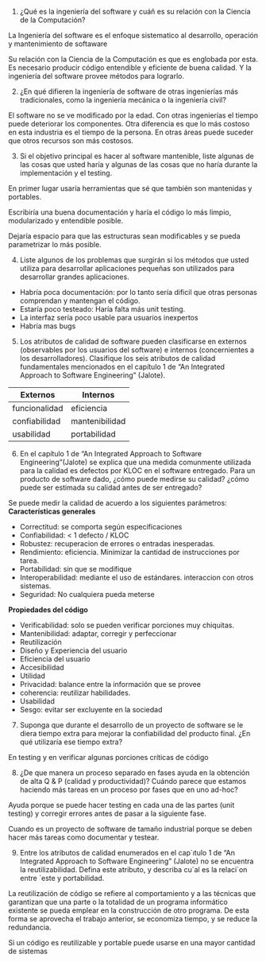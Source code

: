 1. ¿Qué es la ingeniería del software y cuáñ es su relación con la Ciencia de la
Computación?

La Ingeniería del software es el enfoque sistematico al desarrollo, operación y
mantenimiento de softaware

Su relación con la Ciencia de la Computación es que es englobada por esta. Es 
necesario producir código entendible y eficiente de buena calidad. Y la
ingeniería del software provee métodos para lograrlo.

2. ¿En qué difieren la ingeniería de software de otras ingenierías más
tradicionales, como la ingeniería mecánica o la ingeniería civil?

El software no se ve modificado por la edad. Con otras ingenierías el tiempo
puede deteriorar los componentes.
Otra diferencia es que lo más costoso en esta industria es el tiempo de la
persona. En otras áreas puede suceder que otros recursos son más costosos.


3. Si el objetivo principal es hacer al software mantenible, liste algunas de
las cosas que usted haría y algunas de las cosas que no haría durante la
implementación y el testing.

En primer lugar usaría herramientas que sé que también son mantenidas y
portables.

Escribiría una buena documentación y haría el código lo más limpio, modularizado
y entendible posible.

Dejaría espacio para que las estructuras sean modificables y se pueda parametrizar
lo más posible.

4. Liste algunos de los problemas que surgirán si los métodos que usted utiliza
para desarrollar aplicaciones pequeñas son utilizados para desarrollar grandes
aplicaciones.

* Habría poca documentación: por lo tanto sería dificil que otras personas
  comprendan y mantengan el código.
* Estaría poco testeado: Haría falta más unit testing.
* La interfaz sería poco usable para usuarios inexpertos
* Habría mas bugs

5. Los atributos de calidad de software pueden clasificarse en externos
(observables por los usuarios del software) e internos (concernientes a los
desarrolladores). Clasifique los seis atributos de calidad fundamentales
mencionados en el capítulo 1 de “An Integrated Approach to Software Engineering”
(Jalote).

| Externos |   Internos      |
| --- | --- |
| funcionalidad | eficiencia
| confiabilidad  | mantenibilidad|
| usabilidad  | portabilidad |
 
 6. En el capítulo 1 de “An Integrated Approach to Software Engineering”(Jalote)
 se explica que una medida comunmente utilizada para la calidad es defectos por
 KLOC en el software entregado. Para un producto de software dado,
¿cómo puede medirse su calidad? ¿cómo puede ser estimada su calidad antes de ser
entregado?

Se puede medir la calidad de acuerdo a los siguientes parámetros:
**Características generales**
- Correctitud: se comporta según especificaciones
- Confiabilidad: < 1 defecto / KLOC
- Robustez: recuperacion de errores o entradas inesperadas.
- Rendimiento: eficiencia. Minimizar la cantidad de instrucciones por tarea.
- Portabilidad: sin que se modifique
- Interoperabilidad: mediante el uso de estándares. interaccion con otros sistemas.
- Seguridad: No cualquiera pueda meterse

**Propiedades del código**
- Verificabilidad: solo se pueden verificar porciones muy chiquitas.
- Mantenibilidad: adaptar, corregir y perfeccionar
- Reutilización
- Diseño y Experiencia del usuario
- Eficiencia del usuario
- Accesibilidad
- Utilidad
- Privacidad: balance entre la información que se provee
- coherencia: reutilizar habilidades.
- Usabilidad
- Sesgo: evitar ser excluyente en la sociedad


7. Suponga que durante el desarrollo de un proyecto de software se le diera
tiempo extra para mejorar la confiabilidad del producto final. ¿En qué
utilizaría ese tiempo extra?

En testing y en verificar algunas porciones críticas de código

8. ¿De que manera un proceso separado en fases ayuda en la obtención de alta Q
& P (calidad y productividad)? Cuándo parece que estamos haciendo más tareas en
un proceso por fases que en uno ad-hoc?

Ayuda porque se puede hacer testing en cada una de las partes (unit testing) y
corregir errores antes de pasar a la siguiente fase.

Cuando es un proyecto de software de tamaño industrial porque se deben hacer más
tareas como documentar y testear.
 
<!-- TODO: REVISAR -->

9. Entre los atributos de calidad enumerados en el cap´ıtulo 1 de “An Integrated
Approach to Software Engineering” (Jalote) no se encuentra la reutilizabilidad.
Defina este atributo, y describa cu´al es la relaci´on entre ´este y portabilidad.

La reutilización de código se refiere al comportamiento y a las técnicas que
garantizan que una parte o la totalidad de un programa informático existente
se pueda emplear en la construcción de otro programa. De esta forma se aprovecha
el trabajo anterior, se economiza tiempo, y se reduce la redundancia.

Si un código es reutilizable y portable puede usarse en una mayor cantidad de
sistemas